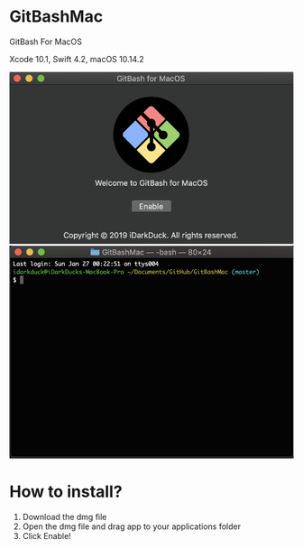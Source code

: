 # GitBashMac
GitBash For MacOS

Xcode 10.1, Swift 4.2, macOS 10.14.2

![alt text](https://github.com/iDuckDark/GitBashMac/blob/master/Screenshots/Main%20Menu.png?raw=true)
![alt text](https://github.com/iDuckDark/GitBashMac/blob/master/Screenshots/installed.png?raw=true)

# How to install?
1. Download the dmg file
2. Open the dmg file and drag app to your applications folder
3. Click Enable!
